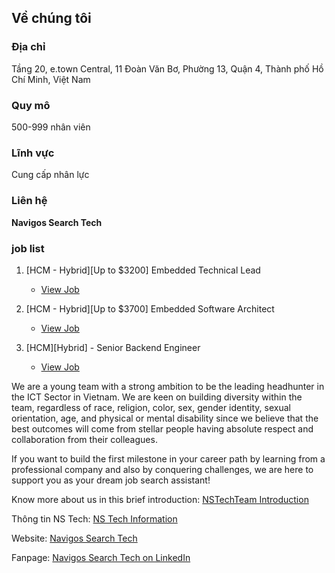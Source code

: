 ## Về chúng tôi
### Địa chỉ
Tầng 20, e.town Central, 11 Đoàn Văn Bơ, Phường 13, Quận 4, Thành phố Hồ Chí Minh, Việt Nam

### Quy mô
500-999 nhân viên

### Lĩnh vực
Cung cấp nhân lực

### Liên hệ
**Navigos Search Tech**

### job list ###
1. [HCM - Hybrid][Up to $3200] Embedded Technical Lead
   - [View Job](https://www.vietnamworks.com/hcm-hybrid-up-to-3200-embedded-technical-lead-1704434-jv?utm_source_navi=CompanyProfileBasic&utm_medium_navi=JobList&utm_campaign_navi=JobTitle)

2. [HCM - Hybrid][Up to $3700] Embedded Software Architect
   - [View Job](https://www.vietnamworks.com/hcm-hybrid-up-to-3700-embedded-software-architect-1704331-jv?utm_source_navi=CompanyProfileBasic&utm_medium_navi=JobList&utm_campaign_navi=JobTitle)

3. [HCM][Hybrid] - Senior Backend Engineer
   - [View Job](https://www.vietnamworks.com/hcm-hybrid-senior-backend-engineer-1704277-jv?utm_source_navi=CompanyProfileBasic&utm_medium_navi=JobList&utm_campaign_navi=JobTitle)


We are a young team with a strong ambition to be the leading headhunter in the ICT Sector in Vietnam. We are keen on building diversity within the team, regardless of race, religion, color, sex, gender identity, sexual orientation, age, and physical or mental disability since we believe that the best outcomes will come from stellar people having absolute respect and collaboration from their colleagues.

If you want to build the first milestone in your career path by learning from a professional company and also by conquering challenges, we are here to support you as your dream job search assistant!

Know more about us in this brief introduction: [NSTechTeam Introduction](https://tinyurl.com/NSTechTeam)

Thông tin NS Tech: [NS Tech Information](https://lnkd.in/g4VVjWMd)

Website: [Navigos Search Tech](https://navigossearch.com/)

Fanpage: [Navigos Search Tech on LinkedIn](https://lnkd.in/gAMMJb9v)

